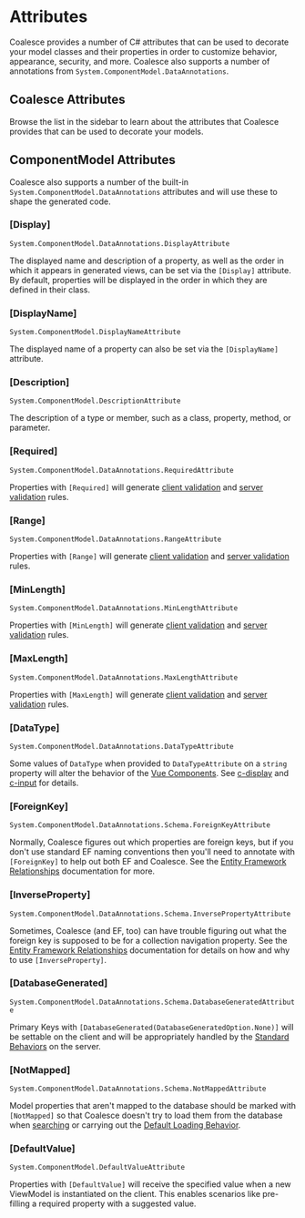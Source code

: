 # Attributes

Coalesce provides a number of C# attributes that can be used to decorate your model classes and their properties in order to customize behavior, appearance, security, and more. Coalesce also supports a number of annotations from `System.ComponentModel.DataAnnotations`.

## Coalesce Attributes

Browse the list in the sidebar to learn about the attributes that Coalesce provides that can be used to decorate your models.

<!-- TODO: Is there some kind of metadata we can use to dynamically source the coalesce attribute page and list them here instead of directing the reader to the sidebar? -->

## ComponentModel Attributes

Coalesce also supports a number of the built-in `System.ComponentModel.DataAnnotations` attributes and will use these to shape the generated code.

### [Display]

`System.ComponentModel.DataAnnotations.DisplayAttribute`

The displayed name and description of a property, as well as the order in which it appears in generated views, can be set via the `[Display]` attribute. By default, properties will be displayed in the order in which they are defined in their class.

### [DisplayName]

`System.ComponentModel.DisplayNameAttribute`

The displayed name of a property can also be set via the `[DisplayName]` attribute.

### [Description]

`System.ComponentModel.DescriptionAttribute`

The description of a type or member, such as a class, property, method, or parameter.

### [Required]

`System.ComponentModel.DataAnnotations.RequiredAttribute`

Properties with `[Required]` will generate [client validation](/modeling/model-components/attributes/client-validation.md) and [server validation](/topics/security.md#server-side-data-validation) rules.

### [Range]

`System.ComponentModel.DataAnnotations.RangeAttribute`

Properties with `[Range]` will generate [client validation](/modeling/model-components/attributes/client-validation.md) and [server validation](/topics/security.md#server-side-data-validation) rules.

### [MinLength]

`System.ComponentModel.DataAnnotations.MinLengthAttribute`

Properties with `[MinLength]` will generate [client validation](/modeling/model-components/attributes/client-validation.md) and [server validation](/topics/security.md#server-side-data-validation) rules.

### [MaxLength]

`System.ComponentModel.DataAnnotations.MaxLengthAttribute`

Properties with `[MaxLength]` will generate [client validation](/modeling/model-components/attributes/client-validation.md) and [server validation](/topics/security.md#server-side-data-validation) rules.

### [DataType]

`System.ComponentModel.DataAnnotations.DataTypeAttribute`

Some values of `DataType` when provided to `DataTypeAttribute` on a `string` property will alter the behavior of the [Vue Components](/stacks/vue/coalesce-vue-vuetify/overview.md). See [c-display](/stacks/vue/coalesce-vue-vuetify/components/c-display.md) and [c-input](/stacks/vue/coalesce-vue-vuetify/components/c-input.md) for details.

### [ForeignKey]

`System.ComponentModel.DataAnnotations.Schema.ForeignKeyAttribute`

Normally, Coalesce figures out which properties are foreign keys, but if you don't use standard EF naming conventions then you'll need to annotate with `[ForeignKey]` to help out both EF and Coalesce. See the [Entity Framework Relationships](https://docs.microsoft.com/en-us/ef/core/modeling/relationships) documentation for more.

### [InverseProperty]

`System.ComponentModel.DataAnnotations.Schema.InversePropertyAttribute`

Sometimes, Coalesce (and EF, too) can have trouble figuring out what the foreign key is supposed to be for a collection navigation property. See the [Entity Framework Relationships](https://docs.microsoft.com/en-us/ef/core/modeling/relationships) documentation for details on how and why to use `[InverseProperty]`.

### [DatabaseGenerated]

`System.ComponentModel.DataAnnotations.Schema.DatabaseGeneratedAttribute`

Primary Keys with `[DatabaseGenerated(DatabaseGeneratedOption.None)]` will be settable on the client and will be appropriately handled by the [Standard Behaviors](/modeling/model-components/behaviors.md#standard-behaviors) on the server. 

### [NotMapped]

`System.ComponentModel.DataAnnotations.Schema.NotMappedAttribute`

Model properties that aren't mapped to the database should be marked with `[NotMapped]` so that Coalesce doesn't try to load them from the database when [searching](/modeling/model-components/attributes/search.md) or carrying out the [Default Loading Behavior](/modeling/model-components/data-sources.md#default-loading-behavior).

### [DefaultValue]

`System.ComponentModel.DefaultValueAttribute`

Properties with `[DefaultValue]` will receive the specified value when a new ViewModel is instantiated on the client. This enables scenarios like pre-filling a required property with a suggested value.

